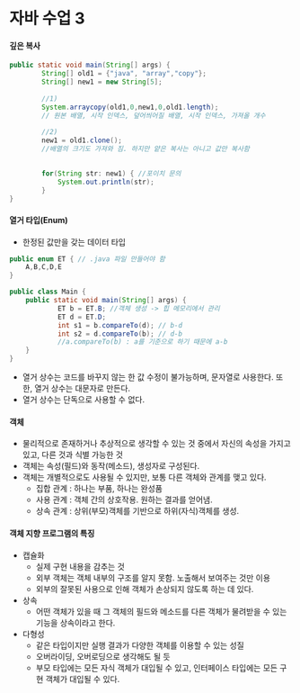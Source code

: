 # 자바 수업 3



#### 깊은 복사

```java
public static void main(String[] args) {
        String[] old1 = {"java", "array","copy"};
        String[] new1 = new String[5];
    
    	//1)
        System.arraycopy(old1,0,new1,0,old1.length);
        // 원본 배열, 시작 인덱스, 덮어씌어질 배열, 시작 인덱스, 가져올 개수
    
    	//2)
        new1 = old1.clone();
 		//배열의 크기도 가져와 짐. 하지만 얕은 복사는 아니고 값만 복사함
    	

        for(String str: new1) { //포이치 문의 
            System.out.println(str);
        }
}
```



#### 열거 타입(Enum) 

+ 한정된 값만을 갖는 데이터 타입

```java
public enum ET { // .java 파일 만들어야 함
    A,B,C,D,E
}

public class Main {
    public static void main(String[] args) {
    		ET b = ET.B; //객체 생성 -> 힙 메모리에서 관리
        	ET d = ET.D; 
        	int s1 = b.compareTo(d); // b-d
        	int s2 = d.compareTo(b); // d-b
        	//a.compareTo(b) : a를 기준으로 하기 때문에 a-b
	}	
}
```

+ 열거 상수는 코드를 바꾸지 않는 한 값 수정이 불가능하며, 문자열로 사용한다. 또한, 열거 상수는 대문자로 만든다.
+ 열거 상수는 단독으로 사용할 수 없다.



#### 객체

+ 물리적으로 존재하거나 추상적으로 생각할 수 있는 것 중에서 자신의 속성을 가지고 있고, 다른 것과 식별 가능한 것
+ 객체는 속성(필드)와 동작(메소드), 생성자로 구성된다.
+ 객체는 개별적으로도 사용될 수 있지만, 보통 다른 객체와 관계를 맺고 있다.
  + 집합 관계 : 하나는 부품, 하나는 완성품
  + 사용 관계 : 객체 간의 상호작용. 원하는 결과를 얻어냄.
  + 상속 관계 : 상위(부모)객체를 기반으로 하위(자식)객체를 생성. 



#### 객체 지향 프로그램의 특징

+ 캡슐화
  + 실제 구현 내용을 감추는 것
  + 외부 객체는 객체 내부의 구조를 알지 못함. 노출해서 보여주는 것만 이용
  + 외부의 잘못된 사용으로 인해 객체가 손상되지 않도록 하는 데 있다.
+ 상속
  + 어떤 객체가 있을 때 그 객체의 필드와 메소드를 다른 객체가 물려받을 수 있는 기능을 상속이라고 한다.
+ 다형성
  + 같은 타입이지만 실행 결과가 다양한 객체를 이용할 수 있는 성질
  + 오버라이딩, 오버로딩으로 생각해도 될 듯
  + 부모 타입에는 모든 자식 객체가 대입될 수 있고, 인터페이스 타입에는 모든 구현 객체가 대입될 수 있다.
